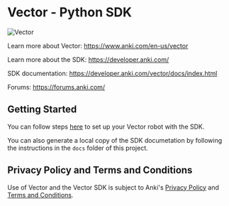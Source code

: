 # Vector - Python SDK

![Vector](docs/source/images/vector-sdk-alpha.jpg)

Learn more about Vector: https://www.anki.com/en-us/vector

Learn more about the SDK: https://developer.anki.com/

SDK documentation: https://developer.anki.com/vector/docs/index.html

Forums: https://forums.anki.com/


## Getting Started

You can follow steps [here](https://developer.anki.com/vector/docs/index.html) to set up your Vector robot with the SDK.

You can also generate a local copy of the SDK documetation by
following the instructions in the `docs` folder of this project.


## Privacy Policy and Terms and Conditions

Use of Vector and the Vector SDK is subject to Anki's [Privacy Policy](https://www.anki.com/en-us/company/privacy) and [Terms and Conditions](https://www.anki.com/en-us/company/terms-and-conditions).

